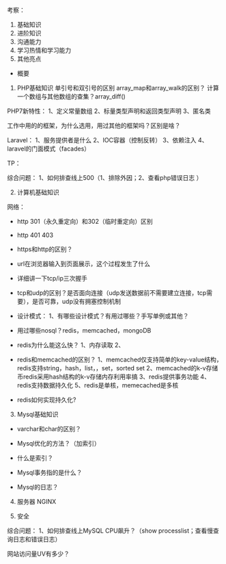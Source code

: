
考察：
1. 基础知识
2. 进阶知识
3. 沟通能力
4. 学习热情和学习能力
5. 其他亮点


- 概要
1. PHP基础知识
单引号和双引号的区别
array_map和array_walk的区别？
计算一个数组与其他数组的查集？array_diff()

PHP7新特性：
1、定义常量数组
2、标量类型声明和返回类型声明
3、匿名类

工作中用的的框架，为什么选用，用过其他的框架吗？区别是啥？


Laravel：
1、服务提供者是什么
2、IOC容器（控制反转）
3、依赖注入
4、laravel的门面模式（facades）

TP：


综合问题：
1、如何排查线上500（1、排除外因；2、查看php错误日志 ）


2. 计算机基础知识

网络：
- http 301（永久重定向）和302（临时重定向）区别
- http 401 403 
- https和http的区别？

- url在浏览器输入到页面展示，这个过程发生了什么

- 详细讲一下tcp/ip三次握手

- tcp和udp的区别？是否面向连接（udp发送数据前不需要建立连接，tcp需要），是否可靠，udp没有拥塞控制机制

- 设计模式：
1、有哪些设计模式？有用过哪些？手写单例或其他？


- 用过哪些nosql？redis，memcached，mongoDB

- redis为什么能这么快？
1、内存读取
2、

- redis和memcached的区别？
1、memcached仅支持简单的key-value结构，redis支持string，hash，list，，set，sorted set
2、memcached的k-v存储币redis采用hash结构的k-v存储内存利用率搞
3、redis提供事务功能
4、redis支持数据持久化
5、redis是单核，memecached是多核

- redis如何实现持久化?


3. Mysql基础知识

- varchar和char的区别？

- Mysql优化的方法？（加索引）

- 什么是索引？

- Mysql事务指的是什么？

- Mysql的日志？


4. 服务器
NGINX

5. 安全

综合问题：
1、如何排查线上MySQL CPU飙升？（show processlist；查看慢查询日志和错误日志）

网站访问量UV有多少？

